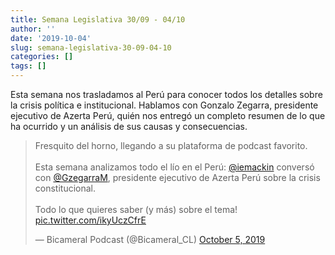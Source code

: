 ```yaml
---
title: Semana Legislativa 30/09 - 04/10
author: ''
date: '2019-10-04'
slug: semana-legislativa-30-09-04-10
categories: []
tags: []
---
```


Esta semana nos trasladamos al Perú para conocer todos los detalles sobre la crisis política e institucional. Hablamos con Gonzalo Zegarra, presidente ejecutivo de Azerta Perú, quién nos entregó un completo resumen de lo que ha ocurrido y un análisis de sus causas y consecuencias.

<blockquote class="twitter-tweet"><p lang="es" dir="ltr">Fresquito del horno, llegando a su plataforma de podcast favorito. <br><br>Esta semana analizamos todo el lío en el Perú: <a href="https://twitter.com/iemackin?ref_src=twsrc%5Etfw">@iemackin</a> conversó con <a href="https://twitter.com/GzegarraM?ref_src=twsrc%5Etfw">@GzegarraM</a>, presidente ejecutivo de Azerta Perú sobre la crisis constitucional.<br><br>Todo lo que quieres saber (y más) sobre el tema! <a href="https://t.co/ikyUczCfrE">pic.twitter.com/ikyUczCfrE</a></p>&mdash; Bicameral Podcast (@Bicameral_CL) <a href="https://twitter.com/Bicameral_CL/status/1180271933142786049?ref_src=twsrc%5Etfw">October 5, 2019</a></blockquote> <script async src="https://platform.twitter.com/widgets.js" charset="utf-8"></script>

